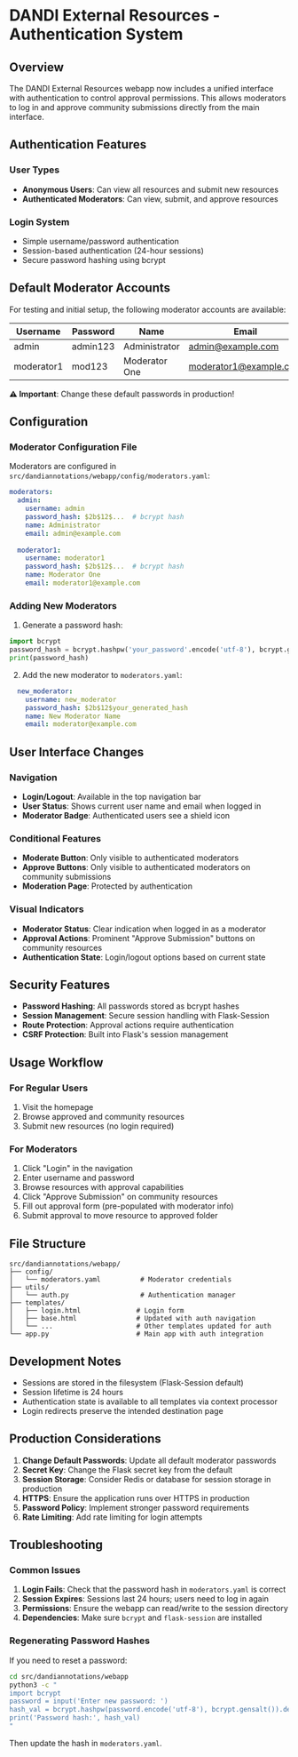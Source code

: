 # DANDI External Resources - Authentication System

## Overview

The DANDI External Resources webapp now includes a unified interface with authentication to control approval permissions. This allows moderators to log in and approve community submissions directly from the main interface.

## Authentication Features

### User Types
- **Anonymous Users**: Can view all resources and submit new resources
- **Authenticated Moderators**: Can view, submit, and approve resources

### Login System
- Simple username/password authentication
- Session-based authentication (24-hour sessions)
- Secure password hashing using bcrypt

## Default Moderator Accounts

For testing and initial setup, the following moderator accounts are available:

| Username | Password | Name | Email |
|----------|----------|------|-------|
| admin | admin123 | Administrator | admin@example.com |
| moderator1 | mod123 | Moderator One | moderator1@example.com |

**⚠️ Important**: Change these default passwords in production!

## Configuration

### Moderator Configuration File
Moderators are configured in `src/dandiannotations/webapp/config/moderators.yaml`:

```yaml
moderators:
  admin:
    username: admin
    password_hash: $2b$12$...  # bcrypt hash
    name: Administrator
    email: admin@example.com
  
  moderator1:
    username: moderator1
    password_hash: $2b$12$...  # bcrypt hash
    name: Moderator One
    email: moderator1@example.com
```

### Adding New Moderators

1. Generate a password hash:
```python
import bcrypt
password_hash = bcrypt.hashpw('your_password'.encode('utf-8'), bcrypt.gensalt()).decode('utf-8')
print(password_hash)
```

2. Add the new moderator to `moderators.yaml`:
```yaml
  new_moderator:
    username: new_moderator
    password_hash: $2b$12$your_generated_hash
    name: New Moderator Name
    email: moderator@example.com
```

## User Interface Changes

### Navigation
- **Login/Logout**: Available in the top navigation bar
- **User Status**: Shows current user name and email when logged in
- **Moderator Badge**: Authenticated users see a shield icon

### Conditional Features
- **Moderate Button**: Only visible to authenticated moderators
- **Approve Buttons**: Only visible to authenticated moderators on community submissions
- **Moderation Page**: Protected by authentication

### Visual Indicators
- **Moderator Status**: Clear indication when logged in as a moderator
- **Approval Actions**: Prominent "Approve Submission" buttons on community resources
- **Authentication State**: Login/logout options based on current state

## Security Features

- **Password Hashing**: All passwords stored as bcrypt hashes
- **Session Management**: Secure session handling with Flask-Session
- **Route Protection**: Approval actions require authentication
- **CSRF Protection**: Built into Flask's session management

## Usage Workflow

### For Regular Users
1. Visit the homepage
2. Browse approved and community resources
3. Submit new resources (no login required)

### For Moderators
1. Click "Login" in the navigation
2. Enter username and password
3. Browse resources with approval capabilities
4. Click "Approve Submission" on community resources
5. Fill out approval form (pre-populated with moderator info)
6. Submit approval to move resource to approved folder

## File Structure

```
src/dandiannotations/webapp/
├── config/
│   └── moderators.yaml          # Moderator credentials
├── utils/
│   └── auth.py                  # Authentication manager
├── templates/
│   ├── login.html              # Login form
│   ├── base.html               # Updated with auth navigation
│   └── ...                     # Other templates updated for auth
└── app.py                      # Main app with auth integration
```

## Development Notes

- Sessions are stored in the filesystem (Flask-Session default)
- Session lifetime is 24 hours
- Authentication state is available to all templates via context processor
- Login redirects preserve the intended destination page

## Production Considerations

1. **Change Default Passwords**: Update all default moderator passwords
2. **Secret Key**: Change the Flask secret key from the default
3. **Session Storage**: Consider Redis or database for session storage in production
4. **HTTPS**: Ensure the application runs over HTTPS in production
5. **Password Policy**: Implement stronger password requirements
6. **Rate Limiting**: Add rate limiting for login attempts

## Troubleshooting

### Common Issues

1. **Login Fails**: Check that the password hash in `moderators.yaml` is correct
2. **Session Expires**: Sessions last 24 hours; users need to log in again
3. **Permissions**: Ensure the webapp can read/write to the session directory
4. **Dependencies**: Make sure `bcrypt` and `flask-session` are installed

### Regenerating Password Hashes

If you need to reset a password:

```bash
cd src/dandiannotations/webapp
python3 -c "
import bcrypt
password = input('Enter new password: ')
hash_val = bcrypt.hashpw(password.encode('utf-8'), bcrypt.gensalt()).decode('utf-8')
print('Password hash:', hash_val)
"
```

Then update the hash in `moderators.yaml`.

